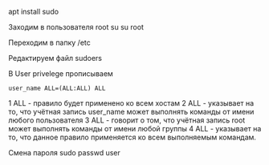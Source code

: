 apt install sudo

Заходим в пользователя root 
    su 
    su root

Переходим в папку /etc

Редактируем файл sudoers

В User privelege прописываем 

    user_name ALL=(ALL:ALL) ALL
1 ALL - правило будет применено ко всем хостам
2 ALL - указывает на то, что учётная запись user_name может выполнять команды от имени любого пользователя
3 ALL - говорит о том, что учётная запись root может выполнять команды от имени любой группы
4 ALL - указывает на то, что данное правило применяется ко всем выполняемым командам.


Смена пароля 
sudo passwd user